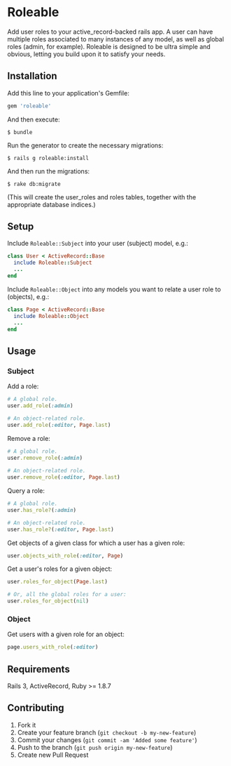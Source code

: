 # Roleable

Add user roles to your active_record-backed rails app. A user can have multiple roles associated to many instances of any model, as well as global roles (admin, for example). Roleable is designed to be ultra simple and obvious, letting you build upon it to satisfy your needs.

## Installation

Add this line to your application's Gemfile:

```ruby
gem 'roleable'
```

And then execute:

    $ bundle

Run the generator to create the necessary migrations:

    $ rails g roleable:install
    
And then run the migrations:

    $ rake db:migrate
    
(This will create the user_roles and roles tables, together with the appropriate database indices.)

## Setup
    
Include `Roleable::Subject` into your user (subject) model, e.g.:

```ruby
class User < ActiveRecord::Base
  include Roleable::Subject
  ...
end
```  

Include `Roleable::Object` into any models you want to relate a user role to (objects), e.g.:

```ruby
class Page < ActiveRecord::Base
  include Roleable::Object
  ...
end
```

## Usage

### Subject

Add a role:

```ruby
# A global role.
user.add_role(:admin)

# An object-related role.
user.add_role(:editor, Page.last)
```

Remove a role:

```ruby
# A global role.
user.remove_role(:admin)
  
# An object-related role.
user.remove_role(:editor, Page.last)
```
  
Query a role:

```ruby
# A global role.
user.has_role?(:admin)

# An object-related role.
user.has_role?(:editor, Page.last)
```
  
Get objects of a given class for which a user has a given role:

```ruby
user.objects_with_role(:editor, Page)
```  

Get a user's roles for a given object:

```ruby
user.roles_for_object(Page.last)

# Or, all the global roles for a user:
user.roles_for_object(nil)
```
  
### Object

Get users with a given role for an object:

```ruby
page.users_with_role(:editor)
```
 
## Requirements

Rails 3, ActiveRecord, Ruby >= 1.8.7

## Contributing

1. Fork it
2. Create your feature branch (`git checkout -b my-new-feature`)
3. Commit your changes (`git commit -am 'Added some feature'`)
4. Push to the branch (`git push origin my-new-feature`)
5. Create new Pull Request